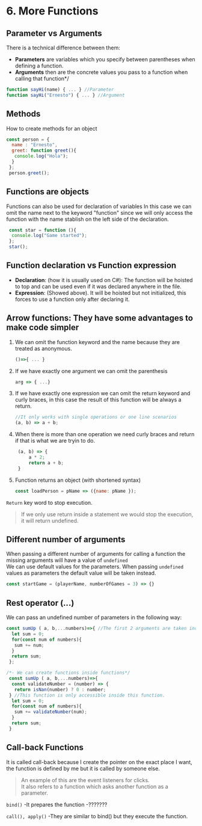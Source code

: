 # 6. More Functions

## Parameter vs Arguments

There is a technical difference between them:

- **Parameters** are variables which you specify between parentheses when defining a function.
- **Arguments** then are the concrete values you pass to a function when calling that function*/

```JavaScript
function sayHi(name) { ... } //Parameter
function sayHi("Ernesto") { ... } //Argument
```

## Methods

How to create methods for an object

```JavaScript
const person = {
  name : "Ernesto",
  greet: function greet(){
   console.log("Hola");
  }
 };
 person.greet();
```

## Functions are **objects**

Functions can also be used for declaration of variables
In this case we can omit the name next to the keyword "function" since we will only access the function with the name stablish on the left side of the declaration.

```JavaScript
 const star = function (){
  console.log("Game started");
 };
 star();
```

## Function declaration vs Function expression

- **Declaration**: (how it is usually used on C#): The function will be hoisted to top and can be used even if it was declared anywhere in the file.
- **Expression**: (Showed above). It will be hoisted but not initialized, this forces to use a function only after declaring it.

## **Arrow functions**: They have some advantages to make code simpler

1. We can omit the function keyword and the name because they are treated as anonymous.
	```JavaScript
	()=>{ ... }
	```

2. If we have exactly one argument we can omit the parenthesis
	```JavaScript
	arg => { ...}
	```

3. If we have exactly one expression we can omit the return keyword and curly braces, in this case the result of this function will be always a return.
	```JavaScript
	//It only works with single operations or one line scenarios
	(a, b) => a + b;
	```

4. When there is more than one operation we need curly braces and return if that is what we are tryin to do.
   ```JavaScript
	(a, b) => {
		a * 2;
		return a + b;
	}
	```

5. Function returns an object (with shortened syntax)
	```JavaScript
	const loadPerson = pName => ({name: pName });
	```

`Return` key word to stop execution.  
>If we only use return inside a statement we would stop the execution, it will return undefined.

## Different number of arguments

When passing a different number of arguments for calling a function the missing arguments will have a value of `undefined`  
We can use default values for the parameters.
When passing `undefined` values as parameters the default value will be taken instead.

```JavaScript
const startGame = (playerName, numberOfGames = 3) => {}
```

## Rest operator (...)

We can pass an undefined number of parameters in the following way:

```JavaScript
const sumUp ( a, b,...numbers)=>{ //The first 2 arguments are taken individually
  let sum = 0;
  for(const num of numbers){
   sum += num;
  }
  return sum;
 };

/*- We can create functions inside functions*/
 const sumUp ( a, b,...numbers)=>{
  const validateNumber = (number) => {
   return isNan(number) ? 0 : number;
 } //This function is only accessible inside this function.
  let sum = 0;
  for(const num of numbers){
   sum += validateNumber(num);
  }
  return sum;
 }
```

## Call-back Functions

It is called call-back because I create the pointer on the exact place I want, the function is defined by me but it is called by someone else.
> An example of this are the event listeners for clicks.  
> It also refers to a function which asks another function as a parameter.

`bind()` -It prepares the function -???????

`call(), apply()` -They are similar to bind() but they execute the function.
